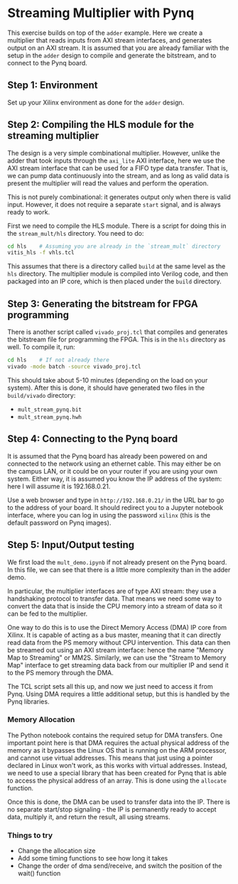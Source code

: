 # Streaming Multiplier with Pynq

This exercise builds on top of the `adder` example.  Here we create a multiplier that reads inputs from AXI stream interfaces, and generates output on an AXI stream.  It is assumed that you are already familiar with the setup in the `adder` design to compile and generate the bitstream, and to connect to the Pynq board.

## Step 1: Environment

Set up your Xilinx environment as done for the `adder` design.

## Step 2: Compiling the HLS module for the streaming multiplier

The design is a very simple combinational multiplier.  However, unlike the adder that took inputs through the `axi_lite` AXI interface, here we use the AXI stream interface that can be used for a FIFO type data transfer.  That is, we can pump data continuously into the stream, and as long as valid data is present the multiplier will read the values and perform the operation.

This is not purely combinational: it generates output only when there is valid input.  However, it does not require a separate `start` signal, and is always ready to work.

First we need to compile the HLS module.  There is a script for doing this in the `stream_mult/hls` directory.  You need to do:

```sh
cd hls    # Assuming you are already in the `stream_mult` directory
vitis_hls -f vhls.tcl
```

This assumes that there is a directory called `build` at the same level as the `hls` directory.  The multiplier module is compiled into Verilog code, and then packaged into an IP core, which is then placed under the `build` directory.

## Step 3: Generating the bitstream for FPGA programming

There is another script called `vivado_proj.tcl` that compiles and generates the bitstream file for programming the FPGA.  This is in the `hls` directory as well.  To compile it, run:

```sh
cd hls    # If not already there
vivado -mode batch -source vivado_proj.tcl
```

This should take about 5-10 minutes (depending on the load on your system).  After this is done, it should have generated two files in the `build/vivado` directory:

- `mult_stream_pynq.bit`
- `mult_stream_pynq.hwh`

## Step 4: Connecting to the Pynq board

It is assumed that the Pynq board has already been powered on and connected to the network using an ethernet cable.  This may either be on the campus LAN, or it could be on your router if you are using your own system.  Either way, it is assumed you know the IP address of the system: here I will assume it is 192.168.0.21.

Use a web browser and type in `http://192.168.0.21/` in the URL bar to go to the address of your board.  It should redirect you to a Jupyter notebook interface, where you can log in using the password `xilinx` (this is the default password on Pynq images).

## Step 5: Input/Output testing

We first load the `mult_demo.ipynb` if not already present on the Pynq board.  In this file, we can see that there is a little more complexity than in the adder demo.

In particular, the multiplier interfaces are of type AXI stream: they use a handshaking protocol to transfer data.  That means we need some way to convert the data that is inside the CPU memory into a stream of data so it can be fed to the multiplier.

One way to do this is to use the Direct Memory Access (DMA) IP core from Xilinx.  It is capable of acting as a bus master, meaning that it can directly read data from the PS memory without CPU intervention.  This data can then be streamed out using an AXI stream interface: hence the name "Memory Map to Streaming" or MM2S.  Similarly, we can use the "Stream to Memory Map" interface to get streaming data back from our multiplier IP and send it to the PS memory through the DMA.

The TCL script sets all this up, and now we just need to access it from Pynq.  Using DMA requires a little additional setup, but this is handled by the Pynq libraries.

### Memory Allocation

The Python notebook contains the required setup for DMA transfers.  One important point here is that DMA requires the actual physical address of the memory as it bypasses the Linux OS that is running on the ARM processor, and cannot use virtual addresses.  This means that just using a pointer declared in Linux won't work, as this works with virtual addresses.  Instead, we need to use a special library that has been created for Pynq that is able to access the physical address of an array.  This is done using the `allocate` function.

Once this is done, the DMA can be used to transfer data into the IP.  There is no separate start/stop signaling - the IP is permanently ready to accept data, multiply it, and return the result, all using streams.

### Things to try

- Change the allocation size
- Add some timing functions to see how long it takes
- Change the order of dma send/receive, and switch the position of the wait() function
